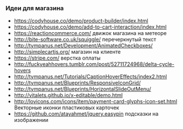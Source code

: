 ### Идеи для магазина

+ https://codyhouse.co/demo/product-builder/index.html
+ https://codyhouse.co/demo/add-to-cart-interaction/index.html
+ https://reactioncommerce.com/ движок магазина на метеоре
+ http://bite-software.co.uk/squiggle/ перечеркнутый текст 
+ http://tympanus.net/Development/AnimatedCheckboxes/ 
+ http://simplecartjs.org/ магазин на клиенте
+ https://stripe.com/ верстка оплаты
+ http://fuckyeahhovers.tumblr.com/post/52711724968/delta-cycle-hovers
+ http://tympanus.net/Tutorials/CaptionHoverEffects/index2.html
+ http://tympanus.net/Blueprints/ResponsiveIconGrid/
+ http://tympanus.net/Blueprints/HorizontalSlideOutMenu/
+ http://vitalets.github.io/x-editable/demo.html
+ http://lovicons.com/icons/item/payment-card-glyphs-icon-set.html Векторные иконки пластиковых карточек
+ https://github.com/atayahmet/jquery.easypin подсказки на изображении
